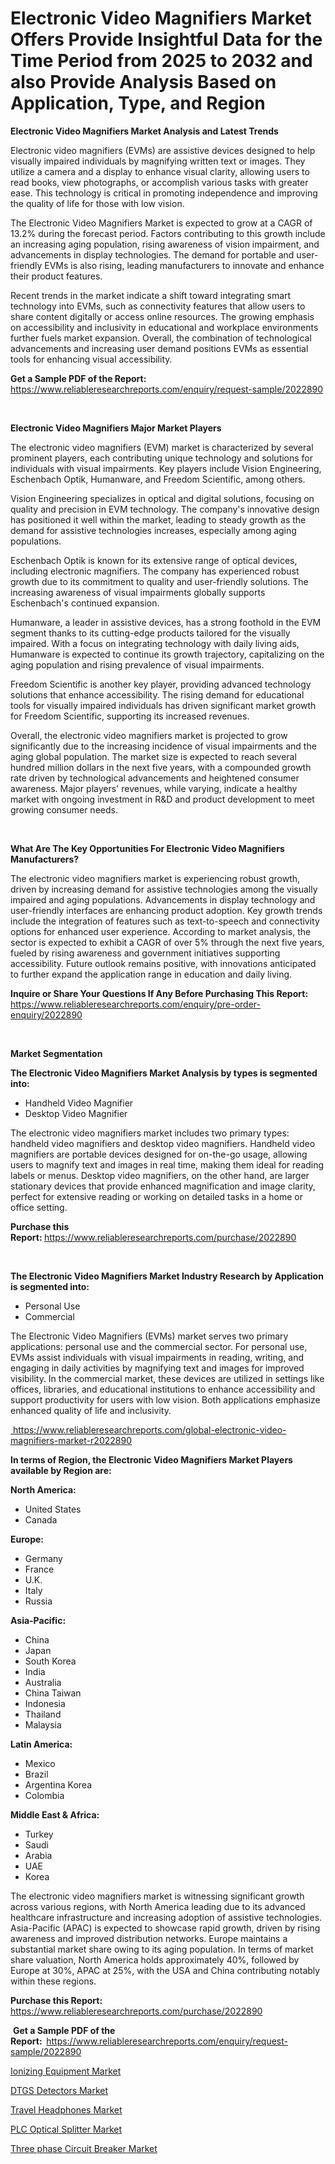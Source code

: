 <p><h1>Electronic Video Magnifiers Market Offers Provide Insightful Data for the Time Period from 2025 to 2032 and also Provide Analysis Based on Application, Type, and Region</h1></p><p><strong>Electronic Video Magnifiers Market Analysis and Latest Trends</strong></p>
<p><p>Electronic video magnifiers (EVMs) are assistive devices designed to help visually impaired individuals by magnifying written text or images. They utilize a camera and a display to enhance visual clarity, allowing users to read books, view photographs, or accomplish various tasks with greater ease. This technology is critical in promoting independence and improving the quality of life for those with low vision.</p><p>The Electronic Video Magnifiers Market is expected to grow at a CAGR of 13.2% during the forecast period. Factors contributing to this growth include an increasing aging population, rising awareness of vision impairment, and advancements in display technologies. The demand for portable and user-friendly EVMs is also rising, leading manufacturers to innovate and enhance their product features. </p><p>Recent trends in the market indicate a shift toward integrating smart technology into EVMs, such as connectivity features that allow users to share content digitally or access online resources. The growing emphasis on accessibility and inclusivity in educational and workplace environments further fuels market expansion. Overall, the combination of technological advancements and increasing user demand positions EVMs as essential tools for enhancing visual accessibility.</p></p>
<p><strong>Get a Sample PDF of the Report:&nbsp;</strong> <a href="https://www.reliableresearchreports.com/enquiry/request-sample/2022890?utm_campaign=13&utm_medium=2&utm_source=Github&utm_content=ia&utm_term=06042025&utm_id=electronic-video-magnifiers">https://www.reliableresearchreports.com/enquiry/request-sample/2022890</a></p>
<p>&nbsp;</p>
<p><strong>Electronic Video Magnifiers Major Market Players</strong></p>
<p><p>The electronic video magnifiers (EVM) market is characterized by several prominent players, each contributing unique technology and solutions for individuals with visual impairments. Key players include Vision Engineering, Eschenbach Optik, Humanware, and Freedom Scientific, among others.</p><p>Vision Engineering specializes in optical and digital solutions, focusing on quality and precision in EVM technology. The company's innovative design has positioned it well within the market, leading to steady growth as the demand for assistive technologies increases, especially among aging populations.</p><p>Eschenbach Optik is known for its extensive range of optical devices, including electronic magnifiers. The company has experienced robust growth due to its commitment to quality and user-friendly solutions. The increasing awareness of visual impairments globally supports Eschenbach's continued expansion.</p><p>Humanware, a leader in assistive devices, has a strong foothold in the EVM segment thanks to its cutting-edge products tailored for the visually impaired. With a focus on integrating technology with daily living aids, Humanware is expected to continue its growth trajectory, capitalizing on the aging population and rising prevalence of visual impairments.</p><p>Freedom Scientific is another key player, providing advanced technology solutions that enhance accessibility. The rising demand for educational tools for visually impaired individuals has driven significant market growth for Freedom Scientific, supporting its increased revenues.</p><p>Overall, the electronic video magnifiers market is projected to grow significantly due to the increasing incidence of visual impairments and the aging global population. The market size is expected to reach several hundred million dollars in the next five years, with a compounded growth rate driven by technological advancements and heightened consumer awareness. Major players' revenues, while varying, indicate a healthy market with ongoing investment in R&D and product development to meet growing consumer needs.</p></p>
<p>&nbsp;</p>
<p><strong>What Are The Key Opportunities For Electronic Video Magnifiers Manufacturers?</strong></p>
<p><p>The electronic video magnifiers market is experiencing robust growth, driven by increasing demand for assistive technologies among the visually impaired and aging populations. Advancements in display technology and user-friendly interfaces are enhancing product adoption. Key growth trends include the integration of features such as text-to-speech and connectivity options for enhanced user experience. According to market analysis, the sector is expected to exhibit a CAGR of over 5% through the next five years, fueled by rising awareness and government initiatives supporting accessibility. Future outlook remains positive, with innovations anticipated to further expand the application range in education and daily living.</p></p>
<p><strong>Inquire or Share Your Questions If Any Before Purchasing This Report:</strong> <a href="https://www.reliableresearchreports.com/enquiry/pre-order-enquiry/2022890?utm_campaign=13&utm_medium=2&utm_source=Github&utm_content=ia&utm_term=06042025&utm_id=electronic-video-magnifiers">https://www.reliableresearchreports.com/enquiry/pre-order-enquiry/2022890</a></p>
<p>&nbsp;</p>
<p><strong>Market Segmentation</strong></p>
<p><strong>The Electronic Video Magnifiers Market Analysis by types is segmented into:</strong></p>
<p><ul><li>Handheld Video Magnifier</li><li>Desktop Video Magnifier</li></ul></p>
<p><p>The electronic video magnifiers market includes two primary types: handheld video magnifiers and desktop video magnifiers. Handheld video magnifiers are portable devices designed for on-the-go usage, allowing users to magnify text and images in real time, making them ideal for reading labels or menus. Desktop video magnifiers, on the other hand, are larger stationary devices that provide enhanced magnification and image clarity, perfect for extensive reading or working on detailed tasks in a home or office setting.</p></p>
<p><strong>Purchase this Report:&nbsp;</strong><a href="https://www.reliableresearchreports.com/purchase/2022890?utm_campaign=13&utm_medium=2&utm_source=Github&utm_content=ia&utm_term=06042025&utm_id=electronic-video-magnifiers">https://www.reliableresearchreports.com/purchase/2022890</a></p>
<p>&nbsp;</p>
<p><strong>The Electronic Video Magnifiers Market Industry Research by Application is segmented into:</strong></p>
<p><ul><li>Personal Use</li><li>Commercial</li></ul></p>
<p><p>The Electronic Video Magnifiers (EVMs) market serves two primary applications: personal use and the commercial sector. For personal use, EVMs assist individuals with visual impairments in reading, writing, and engaging in daily activities by magnifying text and images for improved visibility. In the commercial market, these devices are utilized in settings like offices, libraries, and educational institutions to enhance accessibility and support productivity for users with low vision. Both applications emphasize enhanced quality of life and inclusivity.</p></p>
<p><a href="https://www.reliableresearchreports.com/global-electronic-video-magnifiers-market-r2022890?utm_campaign=13&utm_medium=2&utm_source=Github&utm_content=ia&utm_term=06042025&utm_id=electronic-video-magnifiers">&nbsp;https://www.reliableresearchreports.com/global-electronic-video-magnifiers-market-r2022890</a></p>
<p><strong>In terms of Region, the Electronic Video Magnifiers Market Players available by Region are:</strong></p>
<p>
    <p> <strong> North America: </strong>
        <ul>
            <li>United States</li>
            <li>Canada</li>
        </ul>
        </p> 
    <p> <strong> Europe: </strong>
        <ul>
            <li>Germany</li>
            <li>France</li>
            <li>U.K.</li>
            <li>Italy</li>
            <li>Russia</li>
        </ul>
        </p> 
    <p> <strong> Asia-Pacific: </strong>
        <ul>
            <li>China</li>
            <li>Japan</li>
            <li>South Korea</li>
            <li>India</li>
            <li>Australia</li>
            <li>China Taiwan</li>
            <li>Indonesia</li>
            <li>Thailand</li>
            <li>Malaysia</li>
        </ul>
        </p> 
    <p> <strong> Latin America: </strong>
        <ul>
            <li>Mexico</li>
            <li>Brazil</li>
            <li>Argentina Korea</li>
            <li>Colombia</li>
        </ul>
        </p> 
    <p> <strong> Middle East & Africa: </strong>
        <ul>
            <li>Turkey</li>
            <li>Saudi</li>
            <li>Arabia</li>
            <li>UAE</li>
            <li>Korea</li>
        </ul>
    </p>
    </p>
<p><p>The electronic video magnifiers market is witnessing significant growth across various regions, with North America leading due to its advanced healthcare infrastructure and increasing adoption of assistive technologies. Asia-Pacific (APAC) is expected to showcase rapid growth, driven by rising awareness and improved distribution networks. Europe maintains a substantial market share owing to its aging population. In terms of market share valuation, North America holds approximately 40%, followed by Europe at 30%, APAC at 25%, with the USA and China contributing notably within these regions.</p></p>
<p><strong>Purchase this Report: </strong><a href="https://www.reliableresearchreports.com/purchase/2022890?utm_campaign=13&utm_medium=2&utm_source=Github&utm_content=ia&utm_term=06042025&utm_id=electronic-video-magnifiers">https://www.reliableresearchreports.com/purchase/2022890</a></p>
<p>&nbsp;<strong>Get a Sample PDF of the Report:&nbsp;&nbsp;</strong><a href="https://www.reliableresearchreports.com/enquiry/request-sample/2022890?utm_campaign=13&utm_medium=2&utm_source=Github&utm_content=ia&utm_term=06042025&utm_id=electronic-video-magnifiers">https://www.reliableresearchreports.com/enquiry/request-sample/2022890</a></p>
<p><strong></strong></p>
<p><p><a href="https://github.com/zhininzacher/Market-Research-Report-List-1/blob/main/ionizing-equipment-market.md?utm_campaign=13&utm_medium=2&utm_source=Github&utm_content=ia&utm_term=06042025&utm_id=electronic-video-magnifiers">Ionizing Equipment Market</a></p><p><a href="https://github.com/welidaeisya/Market-Research-Report-List-1/blob/main/dtgs-detectors-market.md?utm_campaign=13&utm_medium=2&utm_source=Github&utm_content=ia&utm_term=06042025&utm_id=electronic-video-magnifiers">DTGS Detectors Market</a></p><p><a href="https://github.com/sgroitrieu7f/Market-Research-Report-List-1/blob/main/travel-headphones-market.md?utm_campaign=13&utm_medium=2&utm_source=Github&utm_content=ia&utm_term=06042025&utm_id=electronic-video-magnifiers">Travel Headphones Market</a></p><p><a href="https://github.com/donsonjupa/Market-Research-Report-List-1/blob/main/plc-optical-splitter-market.md?utm_campaign=13&utm_medium=2&utm_source=Github&utm_content=ia&utm_term=06042025&utm_id=electronic-video-magnifiers">PLC Optical Splitter Market</a></p><p><a href="https://github.com/roehrtizonov/Market-Research-Report-List-1/blob/main/three-phase-circuit-breaker-market.md?utm_campaign=13&utm_medium=2&utm_source=Github&utm_content=ia&utm_term=06042025&utm_id=electronic-video-magnifiers">Three phase Circuit Breaker Market</a></p></p>